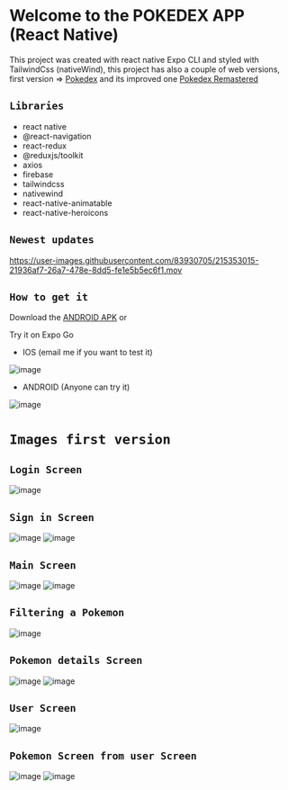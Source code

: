 # Welcome to the POKEDEX APP (React Native)

This project was created with react native Expo CLI and styled with TailwindCss (nativeWind), this project has also a couple of web versions, first version => [Pokedex](https://cristhiandcl.github.io/pokedex-app/) and its improved one [Pokedex Remastered](https://cristhiandcl.github.io/pokedex-app-remastered/)

## `Libraries`

* react native
* @react-navigation
* react-redux
* @reduxjs/toolkit
* axios
* firebase
* tailwindcss
* nativewind
* react-native-animatable
* react-native-heroicons

## `Newest updates`

https://user-images.githubusercontent.com/83930705/215353015-21936af7-26a7-478e-8dd5-fe1e5b5ec6f1.mov

## `How to get it`

Download the [ANDROID APK](https://expo.dev/accounts/thejokercompany/projects/pokedex/builds/35cf2bf2-d70e-476c-9f0c-93f7ba3b0daf) or 

Try it on Expo Go

* IOS (email me if you want to test it)

![image](https://user-images.githubusercontent.com/83930705/214144351-4335fb68-2f18-4bc8-97f7-16f335e77545.png)

* ANDROID (Anyone can try it)

![image](https://user-images.githubusercontent.com/83930705/214144022-3348e549-f60c-41f6-a687-5343143964bd.png)

# `Images first version`

## `Login Screen`
![image](https://user-images.githubusercontent.com/83930705/214382397-b8d7f0a8-c7ec-4152-a4bc-4e412d529ddc.png)

## `Sign in Screen`
![image](https://user-images.githubusercontent.com/83930705/214382543-6b4e1c66-ed95-4710-aefd-5da25957f63a.png)
![image](https://user-images.githubusercontent.com/83930705/214382670-e2d9c03b-6cd0-4221-ba3f-8cec53f7c50e.png)

## `Main Screen`
![image](https://user-images.githubusercontent.com/83930705/214382785-794a33f9-3391-4585-afc5-bce83a7fd67c.png)
![image](https://user-images.githubusercontent.com/83930705/214382935-4301f7f8-19f8-4f30-89ec-24244b3e82d0.png)

## `Filtering a Pokemon`

![image](https://user-images.githubusercontent.com/83930705/214383124-8d856ab0-84d2-4222-80b4-7031711130e6.png)


## `Pokemon details Screen`

![image](https://user-images.githubusercontent.com/83930705/214383277-acfe4dfa-b3e4-4a19-9773-46e86c0c399c.png)
![image](https://user-images.githubusercontent.com/83930705/214384631-a3aa2169-4332-4e3f-864c-5dab87e679c5.png)


## `User Screen`
![image](https://user-images.githubusercontent.com/83930705/214383452-76e9748d-09a5-44c9-bead-4b91bb635ea3.png)

## `Pokemon Screen from user Screen`
![image](https://user-images.githubusercontent.com/83930705/214383607-c7e19f02-84ac-4aed-a924-33b8e891b387.png)
![image](https://user-images.githubusercontent.com/83930705/214386518-f4ddfdce-77a1-4ff9-a799-6d0f5e9580b6.png)


